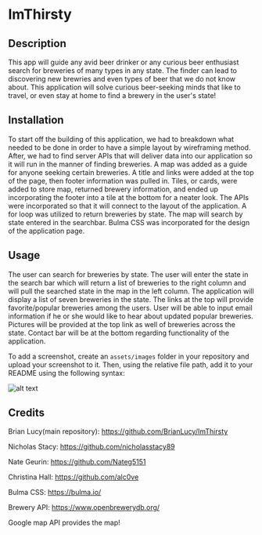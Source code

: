 # ImThirsty

## Description

This app will guide any avid beer drinker or any curious beer enthusiast search for breweries of many types in any state. The finder can lead to discovering new brewries and even types of beer that we do not know about. This application will solve curious beer-seeking minds that like to travel, or even stay at home to find a brewery in the user's state!

## Installation

To start off the building of this application, we had to breakdown what needed to be done in order to have a simple layout by wireframing method. After, we had to find server APIs that will deliver data into our application so it will run in the manner of finding breweries. A map was added as a guide for anyone seeking certain breweries. A title and links were added at the top of the page, then footer information was pulled in. Tiles, or cards, were added to store map, returned brewery information, and ended up incorporating the footer into a tile at the bottom for a neater look. The APIs were incorporated so that it will connect to the layout of the application. A for loop was utilized to return breweries by state. The map will search by state entered in the searchbar. Bulma CSS was incorporated for the design of the application page.

## Usage

The user can search for breweries by state. The user will enter the state in the search bar which will return a list of breweries to the right column and will pull the searched state in the map in the left column. The application will display a list of seven breweries in the state. The links at the top will provide favorite/popular breweries among the users. User will be able to input email information if he or she would like to hear about updated popular breweries. Pictures will be provided at the top link as well of breweries across the state. Contact bar will be at the bottom regarding functionality of the application. 

To add a screenshot, create an `assets/images` folder in your repository and upload your screenshot to it. Then, using the relative file path, add it to your README using the following syntax:

![alt text](assets/images/screenshot.png)

## Credits

Brian Lucy(main repository): https://github.com/BrianLucy/ImThirsty

Nicholas Stacy: https://github.com/nicholasstacy89

Nate Geurin: https://github.com/Nateg5151

Christina Hall: https://github.com/alc0ve

Bulma CSS: https://bulma.io/

Brewery API: https://www.openbrewerydb.org/

Google map API provides the map!
